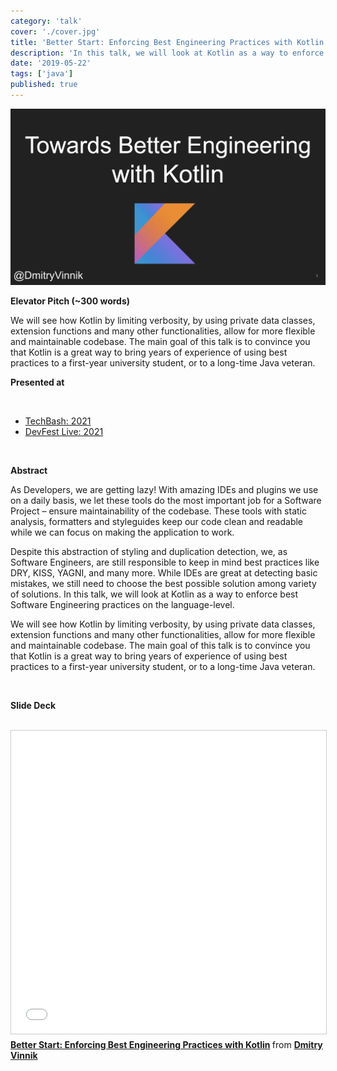 ```yaml
---
category: 'talk'
cover: './cover.jpg'
title: 'Better Start: Enforcing Best Engineering Practices with Kotlin'
description: 'In this talk, we will look at Kotlin as a way to enforce best Software Engineering practices on the language-level.'
date: '2019-05-22'
tags: ['java']
published: true
---
```

![cover](./cover.jpg)

**Elevator Pitch (~300 words)**

We will see how Kotlin by limiting verbosity, by using private data classes, extension functions and many other functionalities, allow for more flexible and maintainable codebase. The main goal of this talk is to convince you that Kotlin is a great way to bring years of experience of using best practices to a first-year university student, or to a long-time Java veteran.

**Presented at**

<br>

- [TechBash: 2021](http://dvinnik.dev/events/2021/techbash)
- [DevFest Live: 2021](http://dvinnik.dev/events/2021/devfest-live)
  
<br>

**Abstract**
 
As Developers, we are getting lazy! With amazing IDEs and plugins we use on a daily basis, we let these tools do the most important job for a Software Project – ensure maintainability of the codebase. These tools with static analysis, formatters and styleguides keep our code clean and readable while we can focus on making the application to work.

Despite this abstraction of styling and duplication detection, we, as Software Engineers, are still responsible to keep in mind best practices like DRY, KISS, YAGNI, and many more. While IDEs are great at detecting basic mistakes, we still need to choose the best possible solution among variety of solutions.
In this talk, we will look at Kotlin as a way to enforce best Software Engineering practices on the language-level. 

We will see how Kotlin by limiting verbosity, by using private data classes, extension functions and many other functionalities, allow for more flexible and maintainable codebase. The main goal of this talk is to convince you that Kotlin is a great way to bring years of experience of using best practices to a first-year university student, or to a long-time Java veteran.

<br>

**Slide Deck**

<br>

<iframe src="//www.slideshare.net/slideshow/embed_code/key/2SI0zxBl8DibnH" width="595" height="485" frameborder="0" marginwidth="0" marginheight="0" scrolling="no" style="border:1px solid #CCC; border-width:1px; margin-bottom:5px; max-width: 100%;" allowfullscreen> </iframe> <div style="margin-bottom:5px"> <strong> <a href="//www.slideshare.net/DmitryVinnik1/better-start-enforcing-best-engineering-practices-with-kotlin" title="Better Start: Enforcing Best Engineering Practices with Kotlin" target="_blank">Better Start: Enforcing Best Engineering Practices with Kotlin</a> </strong> from <strong><a href="//www.slideshare.net/DmitryVinnik1" target="_blank">Dmitry Vinnik</a></strong> </div>
